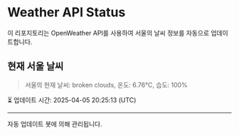 
# Weather API Status

이 리포지토리는 OpenWeather API를 사용하여 서울의 날씨 정보를 자동으로 업데이트합니다.

## 현재 서울 날씨
> 서울의 현재 날씨: broken clouds, 온도: 6.76°C, 습도: 100%

⏳ 업데이트 시간: 2025-04-05 20:25:13 (UTC)

---
자동 업데이트 봇에 의해 관리됩니다.

